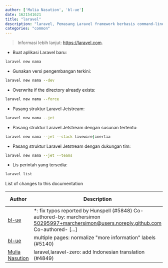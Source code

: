 ```yaml
---
author: ['Mulia Nasution', 'bl-ue']
date: 1621541621
title: "laravel"
description: "laravel, Pemasang Laravel framework berbasis command-line."
categories: "common"
---
```

> Informasi lebih lanjut: <https://laravel.com>.

- Buat aplikasi Laravel baru:

```bash
laravel new nama
```

- Gunakan versi pengembangan terkini:

```bash
laravel new nama --dev
```

- Overwrite if the directory already exists:

```bash
laravel new nama --force
```

- Pasang struktur Laravel Jetstream:

```bash
laravel new nama --jet
```

- Pasang struktur Laravel Jetstream dengan susunan tertentu:

```bash
laravel new nama --jet --stack livewire|inertia
```

- Pasang struktur Laravel Jetstream dengan dukungan tim:

```bash
laravel new nama --jet --teams
```

- Lis perintah yang tersedia:

```bash
laravel list
```
List of changes to this documentation


Author | Description | ISO 8601 Date | GitHub link
------|-----|-----|-----
[bl-ue](mailto:54780737+bl-ue@users.noreply.github.com) | *: fix typos reported by Hunspell (#5848) Co-authored-by: marchersimon <50295997+marchersimon@users.noreply.github.com> Co-authored- [...] | 2021-05-20T22:13:41 | [8ebd171d6f00](https://github.com/tldr-pages/tldr/commit/8ebd171d6f001698709fefc02b1fd5cc9f3a99c4)
[bl-ue](mailto:54780737+bl-ue@users.noreply.github.com) | multiple pages: normalize "more information" labels (#5140) | 2021-01-15T18:24:49 | [c59f12aa9f55](https://github.com/tldr-pages/tldr/commit/c59f12aa9f55d85612ba22e4da86db293ff76977)
[Mulia Nasution](mailto:mul14@users.noreply.github.com) | laravel,laravel-zero: add Indonesian translation (#4849) | 2020-10-27T12:04:18 | [fb5fc5704684](https://github.com/tldr-pages/tldr/commit/fb5fc5704684729ab3fdda5c73d304b9f1311e25)

